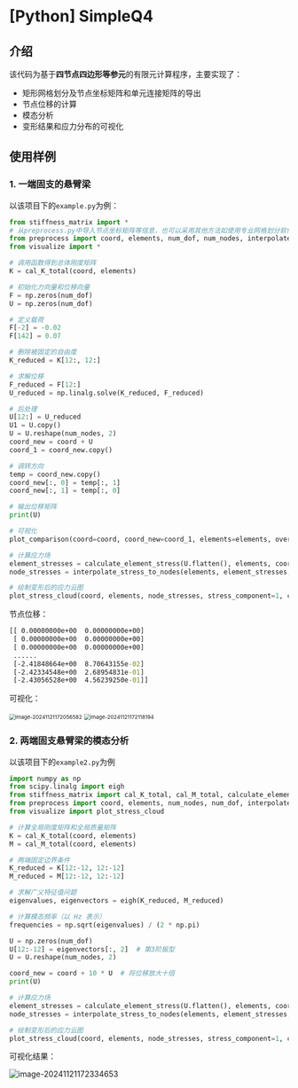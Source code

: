 # [Python] SimpleQ4

## 介绍

该代码为基于**四节点四边形等参元**的有限元计算程序，主要实现了：

- 矩形网格划分及节点坐标矩阵和单元连接矩阵的导出
- 节点位移的计算
- 模态分析
- 变形结果和应力分布的可视化

## 使用样例

### 1. 一端固支的悬臂梁

以该项目下的`example.py`为例：

```python
from stiffness_matrix import * 
# 从preprocess.py中导入节点坐标矩阵等信息，也可以采用其他方法如使用专业网格划分软件等生成网格并处理得到这些信息
from preprocess import coord, elements, num_dof, num_nodes, interpolate_stress_to_nodes  
from visualize import *

# 调用函数得到总体刚度矩阵
K = cal_K_total(coord, elements)

# 初始化力向量和位移向量
F = np.zeros(num_dof)
U = np.zeros(num_dof)

# 定义载荷
F[-2] = -0.02
F[142] = 0.07

# 删除被固定的自由度
K_reduced = K[12:, 12:]

# 求解位移
F_reduced = F[12:]
U_reduced = np.linalg.solve(K_reduced, F_reduced)

# 后处理
U[12:] = U_reduced
U1 = U.copy()
U = U.reshape(num_nodes, 2)
coord_new = coord + U
coord_1 = coord_new.copy()

# 调转方向
temp = coord_new.copy()
coord_new[:, 0] = temp[:, 1]
coord_new[:, 1] = temp[:, 0]

# 输出位移矩阵
print(U)

# 可视化
plot_comparison(coord=coord, coord_new=coord_1, elements=elements, overturn=True)

# 计算应力场
element_stresses = calculate_element_stress(U.flatten(), elements, coord)
node_stresses = interpolate_stress_to_nodes(elements, element_stresses, num_nodes)

# 绘制变形后的应力云图
plot_stress_cloud(coord, elements, node_stresses, stress_component=1, coord_new=coord_new)
```

节点位移：

```cmd
[[ 0.00000000e+00  0.00000000e+00]
 [ 0.00000000e+00  0.00000000e+00]
 [ 0.00000000e+00  0.00000000e+00]
 ......
 [-2.41848664e+00  8.70643155e-02]
 [-2.42334548e+00  2.68954831e-01]
 [-2.43056528e+00  4.56239250e-01]]
```

可视化：

<img src="C:\Users\Euler\AppData\Roaming\Typora\typora-user-images\image-20241121172056582.png" alt="image-20241121172056582" style="zoom:67%;" />

<img src="C:\Users\Euler\AppData\Roaming\Typora\typora-user-images\image-20241121172118194.png" alt="image-20241121172118194" style="zoom:67%;" />

### 2. 两端固支悬臂梁的模态分析

以该项目下的`example2.py`为例

```python
import numpy as np
from scipy.linalg import eigh
from stiffness_matrix import cal_K_total, cal_M_total, calculate_element_stress
from preprocess import coord, elements, num_nodes, num_dof, interpolate_stress_to_nodes
from visualize import plot_stress_cloud

# 计算全局刚度矩阵和全局质量矩阵
K = cal_K_total(coord, elements)
M = cal_M_total(coord, elements)

# 两端固定边界条件
K_reduced = K[12:-12, 12:-12]
M_reduced = M[12:-12, 12:-12]

# 求解广义特征值问题
eigenvalues, eigenvectors = eigh(K_reduced, M_reduced)

# 计算模态频率（以 Hz 表示）
frequencies = np.sqrt(eigenvalues) / (2 * np.pi)

U = np.zeros(num_dof)
U[12:-12] = eigenvectors[:, 2]  # 第3阶振型
U = U.reshape(num_nodes, 2)

coord_new = coord + 10 * U  # 将位移放大十倍
print(U)

# 计算应力场
element_stresses = calculate_element_stress(U.flatten(), elements, coord)
node_stresses = interpolate_stress_to_nodes(elements, element_stresses, num_nodes)

# 绘制变形后的应力云图
plot_stress_cloud(coord, elements, node_stresses, stress_component=1, coord_new=coord_new)

```

可视化结果：

![image-20241121172334653](C:\Users\Euler\AppData\Roaming\Typora\typora-user-images\image-20241121172334653.png)
